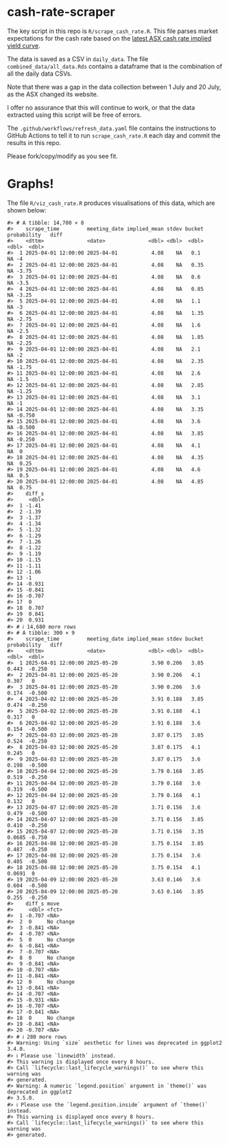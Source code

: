 
<!-- README.md is generated from README.Rmd. Please edit that file -->

# cash-rate-scraper

The key script in this repo is `R/scrape_cash_rate.R`. This file parses
market expectations for the cash rate based on the [latest ASX cash rate
implied yield
curve](https://www.asx.com.au/markets/trade-our-derivatives-market/futures-market/rba-rate-tracker).

The data is saved as a CSV in `daily_data`. The file
`combined_data/all_data.Rds` contains a dataframe that is the
combination of all the daily data CSVs.

Note that there was a gap in the data collection between 1 July and 20
July, as the ASX changed its website.

I offer no assurance that this will continue to work, or that the data
extracted using this script will be free of errors.

The `.github/workflows/refresh_data.yaml` file contains the instructions
to GitHub Actions to tell it to run `scrape_cash_rate.R` each day and
commit the results in this repo.

Please fork/copy/modify as you see fit.

# Graphs!

The file `R/viz_cash_rate.R` produces visualisations of this data, which
are shown below:

    #> # A tibble: 14,700 × 8
    #>    scrape_time         meeting_date implied_mean stdev bucket probability   diff
    #>    <dttm>              <date>              <dbl> <dbl>  <dbl>       <dbl>  <dbl>
    #>  1 2025-04-01 12:00:00 2025-04-01           4.08    NA   0.1           NA -4    
    #>  2 2025-04-01 12:00:00 2025-04-01           4.08    NA   0.35          NA -3.75 
    #>  3 2025-04-01 12:00:00 2025-04-01           4.08    NA   0.6           NA -3.5  
    #>  4 2025-04-01 12:00:00 2025-04-01           4.08    NA   0.85          NA -3.25 
    #>  5 2025-04-01 12:00:00 2025-04-01           4.08    NA   1.1           NA -3    
    #>  6 2025-04-01 12:00:00 2025-04-01           4.08    NA   1.35          NA -2.75 
    #>  7 2025-04-01 12:00:00 2025-04-01           4.08    NA   1.6           NA -2.5  
    #>  8 2025-04-01 12:00:00 2025-04-01           4.08    NA   1.85          NA -2.25 
    #>  9 2025-04-01 12:00:00 2025-04-01           4.08    NA   2.1           NA -2    
    #> 10 2025-04-01 12:00:00 2025-04-01           4.08    NA   2.35          NA -1.75 
    #> 11 2025-04-01 12:00:00 2025-04-01           4.08    NA   2.6           NA -1.5  
    #> 12 2025-04-01 12:00:00 2025-04-01           4.08    NA   2.85          NA -1.25 
    #> 13 2025-04-01 12:00:00 2025-04-01           4.08    NA   3.1           NA -1    
    #> 14 2025-04-01 12:00:00 2025-04-01           4.08    NA   3.35          NA -0.750
    #> 15 2025-04-01 12:00:00 2025-04-01           4.08    NA   3.6           NA -0.500
    #> 16 2025-04-01 12:00:00 2025-04-01           4.08    NA   3.85          NA -0.250
    #> 17 2025-04-01 12:00:00 2025-04-01           4.08    NA   4.1           NA  0    
    #> 18 2025-04-01 12:00:00 2025-04-01           4.08    NA   4.35          NA  0.25 
    #> 19 2025-04-01 12:00:00 2025-04-01           4.08    NA   4.6           NA  0.5  
    #> 20 2025-04-01 12:00:00 2025-04-01           4.08    NA   4.85          NA  0.75 
    #>    diff_s
    #>     <dbl>
    #>  1 -1.41 
    #>  2 -1.39 
    #>  3 -1.37 
    #>  4 -1.34 
    #>  5 -1.32 
    #>  6 -1.29 
    #>  7 -1.26 
    #>  8 -1.22 
    #>  9 -1.19 
    #> 10 -1.15 
    #> 11 -1.11 
    #> 12 -1.06 
    #> 13 -1    
    #> 14 -0.931
    #> 15 -0.841
    #> 16 -0.707
    #> 17  0    
    #> 18  0.707
    #> 19  0.841
    #> 20  0.931
    #> # ℹ 14,680 more rows
    #> # A tibble: 300 × 9
    #>    scrape_time         meeting_date implied_mean stdev bucket probability   diff
    #>    <dttm>              <date>              <dbl> <dbl>  <dbl>       <dbl>  <dbl>
    #>  1 2025-04-01 12:00:00 2025-05-20           3.90 0.206   3.85      0.443  -0.250
    #>  2 2025-04-01 12:00:00 2025-05-20           3.90 0.206   4.1       0.307   0    
    #>  3 2025-04-01 12:00:00 2025-05-20           3.90 0.206   3.6       0.174  -0.500
    #>  4 2025-04-02 12:00:00 2025-05-20           3.91 0.188   3.85      0.474  -0.250
    #>  5 2025-04-02 12:00:00 2025-05-20           3.91 0.188   4.1       0.317   0    
    #>  6 2025-04-02 12:00:00 2025-05-20           3.91 0.188   3.6       0.154  -0.500
    #>  7 2025-04-03 12:00:00 2025-05-20           3.87 0.175   3.85      0.524  -0.250
    #>  8 2025-04-03 12:00:00 2025-05-20           3.87 0.175   4.1       0.245   0    
    #>  9 2025-04-03 12:00:00 2025-05-20           3.87 0.175   3.6       0.198  -0.500
    #> 10 2025-04-04 12:00:00 2025-05-20           3.79 0.168   3.85      0.519  -0.250
    #> 11 2025-04-04 12:00:00 2025-05-20           3.79 0.168   3.6       0.319  -0.500
    #> 12 2025-04-04 12:00:00 2025-05-20           3.79 0.168   4.1       0.132   0    
    #> 13 2025-04-07 12:00:00 2025-05-20           3.71 0.156   3.6       0.479  -0.500
    #> 14 2025-04-07 12:00:00 2025-05-20           3.71 0.156   3.85      0.410  -0.250
    #> 15 2025-04-07 12:00:00 2025-05-20           3.71 0.156   3.35      0.0685 -0.750
    #> 16 2025-04-08 12:00:00 2025-05-20           3.75 0.154   3.85      0.487  -0.250
    #> 17 2025-04-08 12:00:00 2025-05-20           3.75 0.154   3.6       0.405  -0.500
    #> 18 2025-04-08 12:00:00 2025-05-20           3.75 0.154   4.1       0.0691  0    
    #> 19 2025-04-09 12:00:00 2025-05-20           3.63 0.146   3.6       0.604  -0.500
    #> 20 2025-04-09 12:00:00 2025-05-20           3.63 0.146   3.85      0.255  -0.250
    #>    diff_s move     
    #>     <dbl> <fct>    
    #>  1 -0.707 <NA>     
    #>  2  0     No change
    #>  3 -0.841 <NA>     
    #>  4 -0.707 <NA>     
    #>  5  0     No change
    #>  6 -0.841 <NA>     
    #>  7 -0.707 <NA>     
    #>  8  0     No change
    #>  9 -0.841 <NA>     
    #> 10 -0.707 <NA>     
    #> 11 -0.841 <NA>     
    #> 12  0     No change
    #> 13 -0.841 <NA>     
    #> 14 -0.707 <NA>     
    #> 15 -0.931 <NA>     
    #> 16 -0.707 <NA>     
    #> 17 -0.841 <NA>     
    #> 18  0     No change
    #> 19 -0.841 <NA>     
    #> 20 -0.707 <NA>     
    #> # ℹ 280 more rows
    #> Warning: Using `size` aesthetic for lines was deprecated in ggplot2 3.4.0.
    #> ℹ Please use `linewidth` instead.
    #> This warning is displayed once every 8 hours.
    #> Call `lifecycle::last_lifecycle_warnings()` to see where this warning was
    #> generated.
    #> Warning: A numeric `legend.position` argument in `theme()` was deprecated in ggplot2
    #> 3.5.0.
    #> ℹ Please use the `legend.position.inside` argument of `theme()` instead.
    #> This warning is displayed once every 8 hours.
    #> Call `lifecycle::last_lifecycle_warnings()` to see where this warning was
    #> generated.
